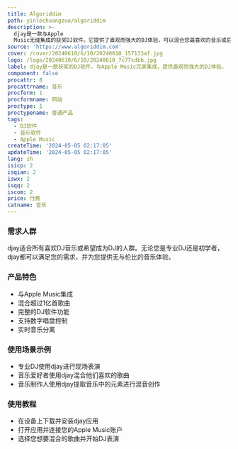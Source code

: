 ```yaml
---
title: Algoriddim
path: yinlechuangzuo/algoriddim
description: >-
  djay是一款与Apple
  Music无缝集成的获奖DJ软件。它提供了直观而强大的DJ体验，可以混合您最喜欢的音乐或启用自动混音模式。djay适用于移动设备、桌面设备和空间设备。
source: 'https://www.algoriddim.com'
cover: /cover/20240610/6/10/20240610_157133af.jpg
logo: /logo/20240610/6/10/20240610_7c77cdbb.jpg
label: djay是一款获奖的DJ软件，与Apple Music完美集成，提供直观而强大的DJ体验。
component: false
procattr: 8
procattrname: 音乐
procform: 1
procformname: 网站
proctype: 1
proctypename: 普通产品
tags:
  - DJ软件
  - 音乐软件
  - Apple Music
createTime: '2024-05-05 02:17:05'
updateTime: '2024-05-05 02:17:05'
lang: zh
isicp: 2
isqian: 2
iswx: 2
isqq: 2
iscom: 2
price: 付费
catname: 音乐
---
```




### 需求人群
djay适合所有喜欢DJ音乐或希望成为DJ的人群。无论您是专业DJ还是初学者，djay都可以满足您的需求，并为您提供无与伦比的音乐体验。

### 产品特色
* 与Apple Music集成
* 混合超过1亿首歌曲
* 完整的DJ软件功能
* 支持数字唱盘控制
* 实时音乐分离

### 使用场景示例
* 专业DJ使用djay进行现场表演
* 音乐爱好者使用djay混合他们喜欢的歌曲
* 音乐制作人使用djay提取音乐中的元素进行混音创作

### 使用教程
* 在设备上下载并安装djay应用
* 打开应用并连接您的Apple Music账户
* 选择您想要混合的歌曲并开始DJ表演

  
